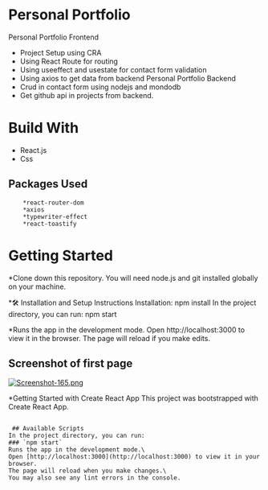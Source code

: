 # Personal Portfolio
Personal Portfolio Frontend
 * Project Setup using CRA
 * Using React Route for routing
 * Using useeffect and usestate for contact form validation
 * Using axios to get data from backend
Personal Portfolio Backend
* Crud in contact form using nodejs and mondodb
* Get github api in projects from backend.
# Build With
- React.js
- Css
## Packages Used
```
    *react-router-dom
    *axios
    *typewriter-effect
    *react-toastify

```

# Getting Started
*Clone down this repository. You will need node.js and git installed globally on your machine.

*:hammer_and_wrench: Installation and Setup Instructions Installation: npm install
In the project directory, you can run: npm start

*Runs the app in the development mode. Open http://localhost:3000 to view it in the browser. The page will reload if you make edits.

## Screenshot of first page
[![Screenshot-165.png](https://i.postimg.cc/VvNM5zxR/Screenshot-165.png)](https://postimg.cc/ygwWbCYg)


*Getting Started with Create React App
This project was bootstrapped with Create React App.

 ```

  ## Available Scripts
In the project directory, you can run:
### `npm start`
Runs the app in the development mode.\
Open [http://localhost:3000](http://localhost:3000) to view it in your browser.
The page will reload when you make changes.\
You may also see any lint errors in the console.


